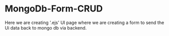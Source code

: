 # MongoDb-Form-CRUD
Here we are creating '.ejs' UI page where we are creating a form to send the Ui data back to mongo db via backend.
